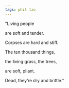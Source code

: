 ```yaml
---
tags: phil tao
---
```


"Living people

are soft and tender.

Corpses are hard and stiff.

The ten thousand things,

the living grass, the trees,

are soft, pliant.

Dead, they’re dry and brittle.”